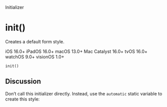Initializer

# init()

Creates a default form style.

iOS 16.0+  iPadOS 16.0+  macOS 13.0+  Mac Catalyst 16.0+  tvOS 16.0+  watchOS
9.0+  visionOS 1.0+

    
    
    init()

## Discussion

Don’t call this initializer directly. Instead, use the `automatic` static
variable to create this style:

